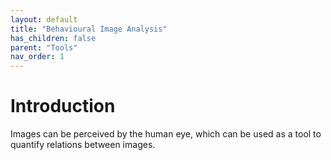 ```yaml
---
layout: default
title: "Behavioural Image Analysis"
has_children: false
parent: "Tools"
nav_order: 1
---
```


# Introduction

Images can be perceived by the human eye, which can be used as a tool to quantify relations between images. 
